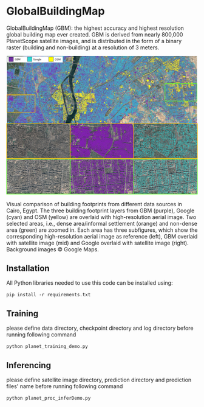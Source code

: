 # GlobalBuildingMap

GlobalBuildingMap (GBM): the highest accuracy and highest resolution global building map ever created. GBM is derived from nearly 800,000 PlanetScope satellite images, and is distributed in the form of a binary raster (building and non-building) at a resolution of 3 meters.

![cairo](/assets/cairo.png)

Visual comparison of building footprints from different data sources in Cairo, Egypt. The three building footprint layers from GBM (purple), Google (cyan) and OSM (yellow) are overlaid with high-resolution aerial image. Two selected areas, i.e., dense area/informal
settlement (orange) and non-dense area (green) are zoomed in. Each area has three subfigures, which show the corresponding high-resolution aerial image as reference (left), GBM overlaid with satellite image (mid) and Google overlaid with satellite image (right). Background images © Google Maps.

## Installation

All Python libraries needed to use this code can be installed using:
```
pip install -r requirements.txt
```

## Training
please define data directory, checkpoint directory and log directory before running following command
```
python planet_training_demo.py
```

## Inferencing
please define satellite image directory, prediction directory and prediction files' name before running following command
```
python planet_proc_inferDemo.py
```
